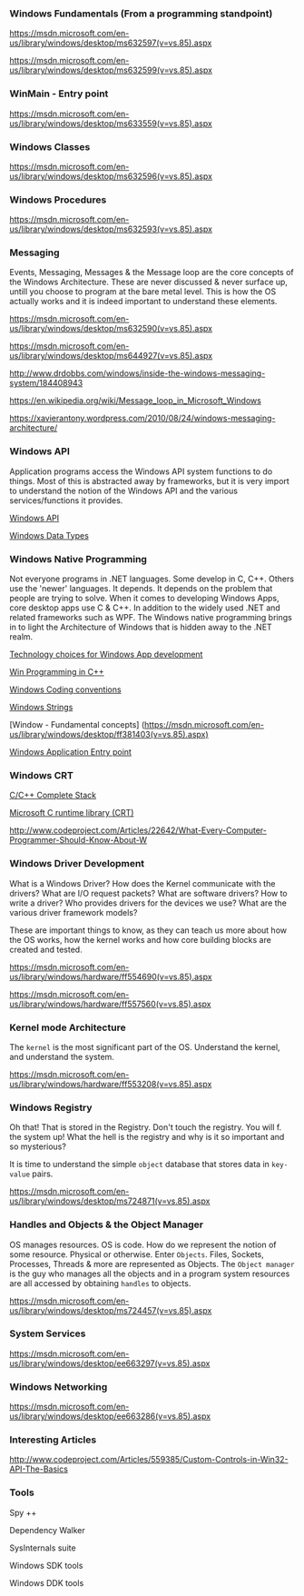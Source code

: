 
### Windows Fundamentals (From a programming standpoint)

https://msdn.microsoft.com/en-us/library/windows/desktop/ms632597(v=vs.85).aspx

https://msdn.microsoft.com/en-us/library/windows/desktop/ms632599(v=vs.85).aspx

### WinMain - Entry point

https://msdn.microsoft.com/en-us/library/windows/desktop/ms633559(v=vs.85).aspx

### Windows Classes

https://msdn.microsoft.com/en-us/library/windows/desktop/ms632596(v=vs.85).aspx

### Windows Procedures

https://msdn.microsoft.com/en-us/library/windows/desktop/ms632593(v=vs.85).aspx

### Messaging

Events, Messaging, Messages & the Message loop are the core concepts of the Windows Architecture. These are never discussed & never surface up, untill you choose to program at the bare metal level. This is how the OS actually works and it is indeed important to understand these elements.

https://msdn.microsoft.com/en-us/library/windows/desktop/ms632590(v=vs.85).aspx

https://msdn.microsoft.com/en-us/library/windows/desktop/ms644927(v=vs.85).aspx

http://www.drdobbs.com/windows/inside-the-windows-messaging-system/184408943

https://en.wikipedia.org/wiki/Message_loop_in_Microsoft_Windows

https://xavierantony.wordpress.com/2010/08/24/windows-messaging-architecture/


### Windows API

Application programs access the Windows API system functions to do things. Most of this is abstracted away by frameworks, but it is very import to understand the notion of the Windows API and the various services/functions it provides.

[Windows API](https://msdn.microsoft.com/en-us/library/windows/desktop/hh920508(v=vs.85).aspx)

[Windows Data Types](https://msdn.microsoft.com/en-us/library/windows/desktop/aa383751(v=vs.85).aspx)


### Windows Native Programming

Not everyone programs in .NET languages. Some develop in C, C++. Others use the 'newer' languages. It depends. It depends on the problem that people are trying to solve. When it comes to developing Windows Apps, core desktop apps use C & C++. In addition to the widely used .NET and related frameworks such as WPF. The Windows native programming brings in to light the Architecture of Windows that is hidden away to the .NET realm.

[Technology choices for Windows App development](https://msdn.microsoft.com/en-us/library/windows/desktop/ee663266.aspx)

[Win Programming in C++](https://msdn.microsoft.com/en-us/library/windows/desktop/ff381399(v=vs.85).aspx)

[Windows Coding conventions](https://msdn.microsoft.com/en-us/library/windows/desktop/ff381404(v=vs.85).aspx)

[Windows Strings](https://msdn.microsoft.com/en-us/library/windows/desktop/ff381407(v=vs.85).aspx)

[Window - Fundamental concepts] (https://msdn.microsoft.com/en-us/library/windows/desktop/ff381403(v=vs.85).aspx)

[Windows Application Entry point](https://msdn.microsoft.com/en-us/library/windows/desktop/ff381406(v=vs.85).aspx)


### Windows CRT

[C/C++ Complete Stack](https://msdn.microsoft.com/en-us/library/hh875057.aspx)

[Microsoft C runtime library (CRT)](https://msdn.microsoft.com/en-us/library/59ey50w6.aspx)

http://www.codeproject.com/Articles/22642/What-Every-Computer-Programmer-Should-Know-About-W


### Windows Driver Development

What is a Windows Driver? How does the Kernel communicate with the drivers? What are I/O request packets? What are software drivers?
How to write a driver? Who provides drivers for the devices we use? What are the various driver framework models?

These are important things to know, as they can teach us more about how the OS works, how the kernel works and how core building blocks are created and tested.

https://msdn.microsoft.com/en-us/library/windows/hardware/ff554690(v=vs.85).aspx

https://msdn.microsoft.com/en-us/library/windows/hardware/ff557560(v=vs.85).aspx

### Kernel mode Architecture

The `kernel` is the most significant part of the OS. Understand the kernel, and understand the system.

https://msdn.microsoft.com/en-us/library/windows/hardware/ff553208(v=vs.85).aspx

### Windows Registry

Oh that! That is stored in the Registry. Don't touch the registry. You will f. the system up! What the hell is the registry and why is it so important and so mysterious? 

It is time to understand the simple `object` database that stores data in `key-value` pairs.

https://msdn.microsoft.com/en-us/library/windows/desktop/ms724871(v=vs.85).aspx


### Handles and Objects & the Object Manager

OS manages resources. OS is code. How do we represent the notion of some resource. Physical or otherwise. Enter `Objects`. Files, Sockets, Processes, Threads & more are represented as Objects. The `Object manager` is the guy who manages all the objects and in a program system resources are all accessed by obtaining `handles` to objects.

https://msdn.microsoft.com/en-us/library/windows/desktop/ms724457(v=vs.85).aspx

### System Services

https://msdn.microsoft.com/en-us/library/windows/desktop/ee663297(v=vs.85).aspx

### Windows Networking

https://msdn.microsoft.com/en-us/library/windows/desktop/ee663286(v=vs.85).aspx


### Interesting Articles

http://www.codeproject.com/Articles/559385/Custom-Controls-in-Win32-API-The-Basics


### Tools

Spy ++

Dependency Walker

SysInternals suite

Windows SDK tools

Windows DDK tools


